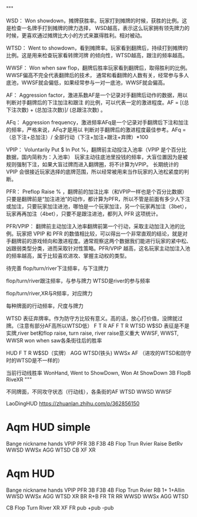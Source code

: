 
"""

WSD：
    Won showdown，摊牌获胜率。玩家打到摊牌的时候，获胜的比例。这是检查一名牌手打到摊牌的牌力选择，
    WSD越高，表示这么玩家拥有领先牌力的时候，更喜欢通过摊牌比大小的方式来赢得胜利。相对被动。

WTSD：
    Went to showdown，看到摊牌率。玩家看到翻牌后，持续打到摊牌的比例。这是用来检查玩家看转牌河牌
    的倾向性，WTSD越高，跟注的频率越高。

WWSF：
    Won when saw flop，翻牌后胜率玩家看到翻牌后，取得胜利的比例。WWSF偏高不完全代表翻牌后的技术，
    通常和看翻牌的人数有关，经常参与多人底池，WWSF就会偏低，如果经常参与一对一底池，WWSF就会偏高。

AF：
    Aggression factor，激进系数AF是一个记录对手翻牌后动作的数据，用以判断对手翻牌后的下注加注和跟注
    的比例，可以代表一定的激进程度。AF = [(总下注次数) + (总加注次数)]/ (总跟注次数) 。

AFq：
    Aggression frequency，激进频率AFq是一个记录对手翻牌后下注和加注的频率，严格来说，AFq才是用以
    判断对手翻牌后的激进程度最佳参考。AFq =（总下注+总加注）/ 全部行动（下注+加注+跟注+弃牌）*100

VPIP：
    Voluntarily Put $ In Pot %，翻牌前主动投注入池率（VPIP 是个百分比数据，国内简称为：入池率）
    玩家主动往底池里投钱的频率，大盲位置因为是被规则强制下注，如果大盲过牌而进入翻牌圈，将不计算为VPIP。
    长期统计的 VPIP 会很接近玩家选择的底牌范围，所以经常被用来当作玩家的入池松紧度的判断。

PFR：
    Preflop Raise % ，翻牌前的加注比率（和VPIP一样也是个百分比数据）只要是翻牌前是“加注进池”的动作，都计算为PFR，所以不管是前面有多少人下注或加注，只要玩家加注进池，哪怕是一个玩家加注，另一个玩家再加注（3bet），玩家再再加注（4bet），只要不是跟注进池，都列入 PFR 这项统计。


PFR/VPIP：
    翻牌前主动加注入池率翻牌前第一个行动，采取主动加注入池的比例。玩家把 VPIP 和 PFR 的数值相比较，可以得出一个非常直观的结论，就是对手翻牌前的游戏倾向和激进程度。通常观察这两个数据我们能进行玩家的紧中松、凶跟弱类型分类，进而采取针对性策略。PFR/VPIP 越高，这名玩家主动加注入池的频率越高，属于比较喜欢进攻、掌握主动权的类型。

待完善
flop/turn/river下注频率，与下注牌力
    
flop/turn/river跟注频率，与参与牌力
    WTSD是river的参与频率

flop/turn/river,XR与R频率，对应牌力

每种牌面的行动频率，尺度与牌力



WTSD
    表征弃牌率。作为防守方比较有意义。高的话，放心打价值，没牌就过牌。（注意有部分AF高所以WTSD低）
        F   T   R
    AF
        F   T   R
    WTSD
W$SD
    表征是不是实牌,river bet和flop raise, turn raise, river raise意义重大
WWSF, WWST, WWSR won when saw各条街往后的胜率

    
HUD
    F   T   R
W$SD（实牌）
AGG
WTSD(铁头)
WWSx
AF
（进攻的WTSD和防守时的WTSD是不一样的）


当前行动线胜率
    WonHand, Went to ShowDown, Won At ShowDown
3B
FlopB
RiveXR
"""


不同牌面，不同攻守状态（行动线），各条街的AF WTSD WWSD WWSF

LaoDingHUD
https://zhuanlan.zhihu.com/p/362856150

# Aqm HUD simple
Bange nickname hands 
VPIP  PFR  3B F3B 4B
      Flop Trun Rvier Raise BetRv
WWSD
WWSx
AGG
WTSD
CB                    XF    XR


# Aqm HUD 
Bange nickname hands 
VPIP  PFR  3B F3B 4B
      Flop Trun Rvier RB 1+ 1+Allin
WWSD
WWSx
AGG
WTSD
      XR   BR   R+B FR TR RR
WWSD
WWSx
AGG
WTSD

CB    Flop Turn River XR XF FR
pub
+pub
-pub
